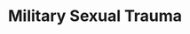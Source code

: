 ---
layout: page-breadcrumbs.html
title: Military Sexual Trauma
display_title: 
concurrence: 
template: 
lastupdate_override: 
relatedlinks:
  - url: 
    title:
    description: 

---